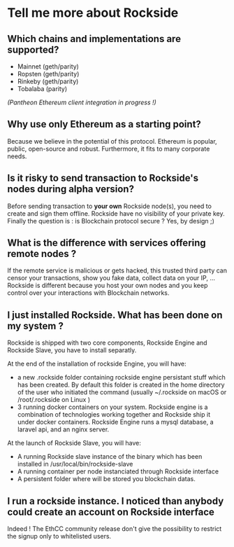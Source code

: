 # Tell me more about Rockside

## Which chains and implementations are supported?

 - Mainnet (geth/parity)
 - Ropsten (geth/parity)
 - Rinkeby (geth/parity)
 - Tobalaba (parity)

_(Pantheon Ethereum client integration in progress !)_

## Why use only Ethereum as a starting point?

Because we believe in the potential of this protocol. Ethereum is popular, public, open-source and robust. Furthermore, it fits to many corporate needs.

## Is it risky to send transaction to Rockside's nodes during alpha version?

Before sending transaction to **your own** Rockside node(s), you need to create and sign them offline. Rockside have no visibility of your private key. Finally the question is : is Blockchain protocol secure ? Yes, by design ;)

## What is the difference with services offering remote nodes ?

If the remote service is malicious or gets hacked, this trusted third party can censor your transactions, show you fake data, collect data on your IP, …
Rockside is different because you host your own nodes and you keep control over your interactions with Blockchain networks.


## <a name="artefacts"></a>I just installed Rockside. What has been done on my system ?

Rockside is shipped with two core components, Rockside Engine and Rockside Slave, you have to install separatly.

At the end of the installation of rockside Engine, you will have:

- a new .rockside folder containing rockside engine persistant stuff which has been created. By default this folder is created in the home directory of the user who initiated the command (usually ~/.rockside on macOS or /root/.rockside on Linux )
- 3 running docker containers on your system. Rockside engine is a combination of technologies working together and Rockside ship it under docker containers. Rockside Engine runs a mysql database, a laravel api, and an nginx server.

At the launch of Rockside Slave, you will have:
- A running Rockside slave instance of the binary which has been installed in /usr/local/bin/rockside-slave
- A running container per node instanciated through Rockside interface
- A persistent folder where will be stored you blockchain datas.

## I run a rockside instance. I noticed than anybody could create an account on Rockside interface

Indeed ! The EthCC community release don't give the possibility to restrict the signup only to whitelisted users.